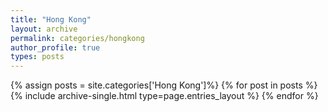 ```yaml
---
title: "Hong Kong"
layout: archive
permalink: categories/hongkong
author_profile: true
types: posts
---
```


{% assign posts = site.categories['Hong Kong']%}
{% for post in posts %} 
  {% include archive-single.html type=page.entries_layout %} 
{% endfor %}
